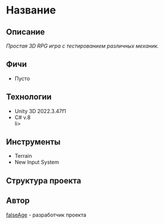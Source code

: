 # Название

## Описание

*Простая 3D RPG игра с тестированием различных механик.*

## Фичи

<ul>
  <li>Пусто</li>
</ul>

## Технологии

<ul>
  <li>Unity 3D 2022.3.47f1</li>
  
  <li>C# v.8</li>li>
</ul>

## Инструменты

<ul>
  <li>Terrain</li>

  <li>New Input System</li>
</ul>

## Структура проекта

## Автор
[falseAge](https://github.com/falseAge) - разработчик проекта
